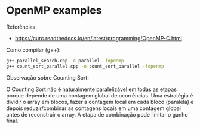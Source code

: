 # OpenMP examples

Referências:
- https://curc.readthedocs.io/en/latest/programming/OpenMP-C.html

Como compilar (g++):

```bash
g++ parallel_search.cpp -o parallel -fopenmp
g++ count_sort_parallel.cpp -o count_sort_parallel -fopenmp
```

Observação sobre Counting Sort:

O Counting Sort não é naturalmente paralelizável em todas as etapas porque depende de uma contagem global de ocorrências. Uma estratégia é dividir o array em blocos, fazer a contagem local em cada bloco (paralela) e depois reduzir/combinar as contagens locais em uma contagem global antes de reconstruir o array. A etapa de combinação pode limitar o ganho final.